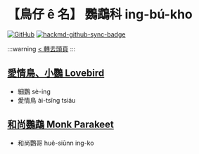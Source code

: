 # 【鳥仔 ê 名】 鸚鵡科 ing-bú-kho

[![GitHub](https://img.shields.io/badge/GitHub-black?logo=github)](https://github.com/siansiansu/tsiau-a-e-mia)
[![hackmd-github-sync-badge](https://hackmd.io/0leoNaLbRpaEn_nRqMx7nQ/badge)](https://hackmd.io/0leoNaLbRpaEn_nRqMx7nQ)

:::warning
[< 轉去頭頁](https://hackmd.io/@siansiansu/Hy4VzNvha)
:::

## [愛情鳥、小鸚 Lovebird](https://www.instagram.com/p/CrGa0aoxcIq/)

- 細鸚 sè-ing
- 愛情鳥 ài-tsîng tsiáu

## [和尚鸚鵡 Monk Parakeet](https://www.instagram.com/p/CrJINUAROaM/)

- 和尚鸚哥 huê-siūnn ing-ko
